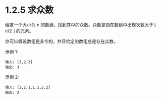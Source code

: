 # 1.2.5 求众数

给定一个大小为 n 的数组，找到其中的众数。众数是指在数组中出现次数大于 ⌊ n/2 ⌋ 的元素。

你可以假设数组是非空的，并且给定的数组总是存在众数。

示例 1:
```
输入: [3,2,3]
输出: 3
```
示例 2:
```
输入: [2,2,1,1,1,2,2]
输出: 2
```


